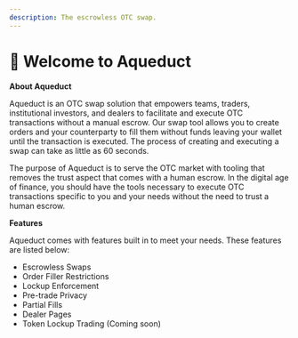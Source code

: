 ```yaml
---
description: The escrowless OTC swap.
---
```


# 👋 Welcome to Aqueduct

**About Aqueduct**

Aqueduct is an OTC swap solution that empowers teams, traders, institutional investors, and dealers to facilitate and execute OTC transactions without a manual escrow. Our swap tool allows you to create orders and your counterparty to fill them without funds leaving your wallet until the transaction is executed. The process of creating and executing a swap can take as little as 60 seconds.

The purpose of Aqueduct is to serve the OTC market with tooling that removes the trust aspect that comes with a human escrow. In the digital age of finance, you should have the tools necessary to execute OTC transactions specific to you and your needs without the need to trust a human escrow.

**Features**

Aqueduct comes with features built in to meet your needs. These features are listed below:

* Escrowless Swaps
* Order Filler Restrictions
* Lockup Enforcement
* Pre-trade Privacy
* Partial Fills
* Dealer Pages
* Token Lockup Trading (Coming soon)

